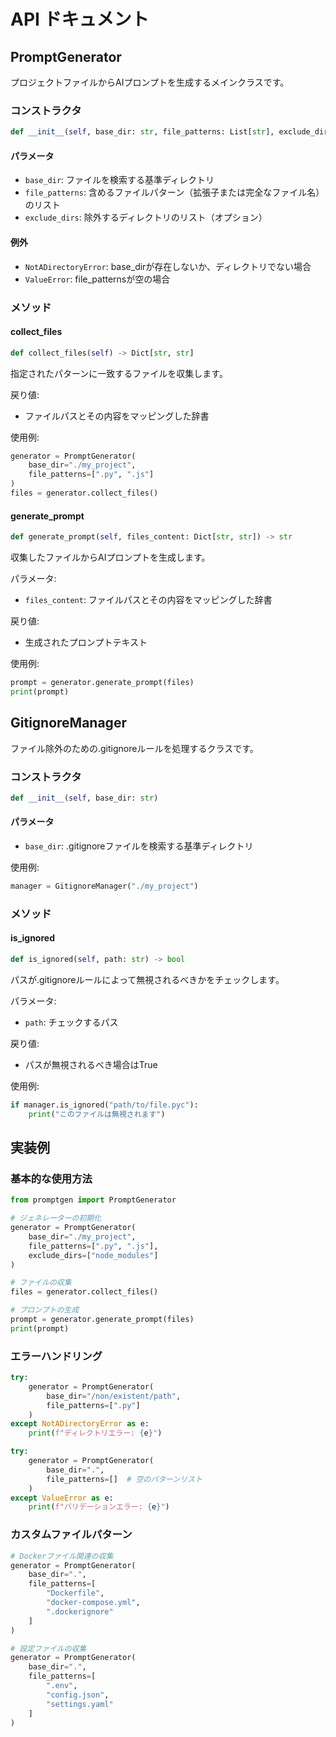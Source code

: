 # API ドキュメント

## PromptGenerator

プロジェクトファイルからAIプロンプトを生成するメインクラスです。

### コンストラクタ

```python
def __init__(self, base_dir: str, file_patterns: List[str], exclude_dirs: List[str] = None)
```

#### パラメータ
- `base_dir`: ファイルを検索する基準ディレクトリ
- `file_patterns`: 含めるファイルパターン（拡張子または完全なファイル名）のリスト
- `exclude_dirs`: 除外するディレクトリのリスト（オプション）

#### 例外
- `NotADirectoryError`: base_dirが存在しないか、ディレクトリでない場合
- `ValueError`: file_patternsが空の場合

### メソッド

#### collect_files
```python
def collect_files(self) -> Dict[str, str]
```
指定されたパターンに一致するファイルを収集します。

戻り値:
- ファイルパスとその内容をマッピングした辞書

使用例:
```python
generator = PromptGenerator(
    base_dir="./my_project",
    file_patterns=[".py", ".js"]
)
files = generator.collect_files()
```

#### generate_prompt
```python
def generate_prompt(self, files_content: Dict[str, str]) -> str
```
収集したファイルからAIプロンプトを生成します。

パラメータ:
- `files_content`: ファイルパスとその内容をマッピングした辞書

戻り値:
- 生成されたプロンプトテキスト

使用例:
```python
prompt = generator.generate_prompt(files)
print(prompt)
```

## GitignoreManager

ファイル除外のための.gitignoreルールを処理するクラスです。

### コンストラクタ

```python
def __init__(self, base_dir: str)
```

#### パラメータ
- `base_dir`: .gitignoreファイルを検索する基準ディレクトリ

使用例:
```python
manager = GitignoreManager("./my_project")
```

### メソッド

#### is_ignored
```python
def is_ignored(self, path: str) -> bool
```
パスが.gitignoreルールによって無視されるべきかをチェックします。

パラメータ:
- `path`: チェックするパス

戻り値:
- パスが無視されるべき場合はTrue

使用例:
```python
if manager.is_ignored("path/to/file.pyc"):
    print("このファイルは無視されます")
```

## 実装例

### 基本的な使用方法
```python
from promptgen import PromptGenerator

# ジェネレーターの初期化
generator = PromptGenerator(
    base_dir="./my_project",
    file_patterns=[".py", ".js"],
    exclude_dirs=["node_modules"]
)

# ファイルの収集
files = generator.collect_files()

# プロンプトの生成
prompt = generator.generate_prompt(files)
print(prompt)
```

### エラーハンドリング
```python
try:
    generator = PromptGenerator(
        base_dir="/non/existent/path",
        file_patterns=[".py"]
    )
except NotADirectoryError as e:
    print(f"ディレクトリエラー: {e}")

try:
    generator = PromptGenerator(
        base_dir=".",
        file_patterns=[]  # 空のパターンリスト
    )
except ValueError as e:
    print(f"バリデーションエラー: {e}")
```

### カスタムファイルパターン
```python
# Dockerファイル関連の収集
generator = PromptGenerator(
    base_dir=".",
    file_patterns=[
        "Dockerfile",
        "docker-compose.yml",
        ".dockerignore"
    ]
)

# 設定ファイルの収集
generator = PromptGenerator(
    base_dir=".",
    file_patterns=[
        ".env",
        "config.json",
        "settings.yaml"
    ]
)
```
